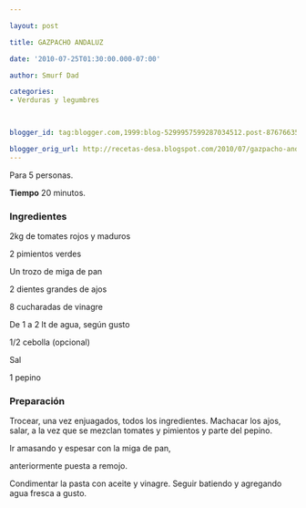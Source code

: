 ```yaml
---

layout: post

title: GAZPACHO ANDALUZ

date: '2010-07-25T01:30:00.000-07:00'

author: Smurf Dad

categories:
- Verduras y legumbres



blogger_id: tag:blogger.com,1999:blog-5299957599287034512.post-8767663566395675983

blogger_orig_url: http://recetas-desa.blogspot.com/2010/07/gazpacho-andaluz.html
---
```


Para 5 personas.

<b>Tiempo</b> 20 minutos.

<h3>Ingredientes</h3>

2kg de tomates rojos y maduros

2 pimientos verdes

Un trozo de miga de pan

2 dientes grandes de ajos

8 cucharadas de vinagre

De 1 a 2 lt de agua, según gusto

1/2 cebolla (opcional)

Sal

1 pepino

<h3>Preparación</h3>

Trocear, una vez enjuagados, todos los ingredientes. Machacar los ajos, salar, a la vez que se mezclan tomates y pimientos y parte del pepino.

Ir amasando y espesar con la miga de pan,

anteriormente puesta a remojo.

Condimentar la pasta con aceite y vinagre. Seguir batiendo y agregando agua fresca a gusto.

